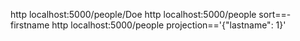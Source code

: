 http localhost:5000/people/Doe
http localhost:5000/people sort==-firstname
http localhost:5000/people projection=='{"lastname": 1}'